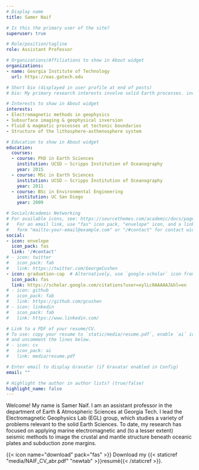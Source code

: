 ```yaml
---
# Display name
title: Samer Naif

# Is this the primary user of the site?
superuser: true

# Role/position/tagline
role: Assistant Professor

# Organizations/Affiliations to show in About widget
organizations:
- name: Georgia Institute of Technology
  url: https://eas.gatech.edu

# Short bio (displayed in user profile at end of posts)
# bio: My primary research interests involve solid Earth processes. include geophysical inversion for subsurface imaging, the lithosphere-asthenosphere system,.

# Interests to show in About widget
interests:
- Electromagnetic methods in geophysics
- Subsurface imaging & geophysical inversion
- Fluid & magmatic processes at tectonic boundaries
- Structure of the lithosphere-asthenosphere system

# Education to show in About widget
education:
  courses:
  - course: PhD in Earth Sciences
    institution: UCSD – Scripps Institution of Oceanography
    year: 2015
  - course: MSc in Earth Sciences
    institution: UCSD – Scripps Institution of Oceanography
    year: 2011
  - course: BSc in Environmental Engineering
    institution: UC San Diego
    year: 2009

# Social/Academic Networking
# For available icons, see: https://sourcethemes.com/academic/docs/page-builder/#icons
#   For an email link, use "fas" icon pack, "envelope" icon, and a link in the
#   form "mailto:your-email@example.com" or "/#contact" for contact widget.
social:
- icon: envelope
  icon_pack: fas
  link: '/#contact'
# - icon: twitter
#   icon_pack: fab
#   link: https://twitter.com/GeorgeCushen
- icon: graduation-cap  # Alternatively, use `google-scholar` icon from `ai` icon pack
  icon_pack: fas
  link: https://scholar.google.com/citations?user=oylLc0AAAAAJ&hl=en
# - icon: github
#   icon_pack: fab
#   link: https://github.com/gcushen
# - icon: linkedin
#   icon_pack: fab
#   link: https://www.linkedin.com/

# Link to a PDF of your resume/CV.
# To use: copy your resume to `static/media/resume.pdf`, enable `ai` icons in `params.toml`, 
# and uncomment the lines below.
# - icon: cv
#   icon_pack: ai
#   link: media/resume.pdf

# Enter email to display Gravatar (if Gravatar enabled in Config)
email: ""

# Highlight the author in author lists? (true/false)
highlight_name: false
---
```


Welcome! My name is Samer Naif. I am an assistant professor in the department of Earth & Atmospheric Sciences at Georgia Tech. I lead the Electromagnetic Geophysics Lab (EGL) group, which studies a variety of problems relevant to the solid Earth Sciences. To date, my research has focused on applying marine electromagnetic and (to a lesser extent) seismic methods to image the crustal and mantle structure beneath oceanic plates and subduction zone margins.

{{< icon name="download" pack="fas" >}} Download my {{< staticref "media/NAIF_CV_abr.pdf" "newtab" >}}resumé{{< /staticref >}}.
